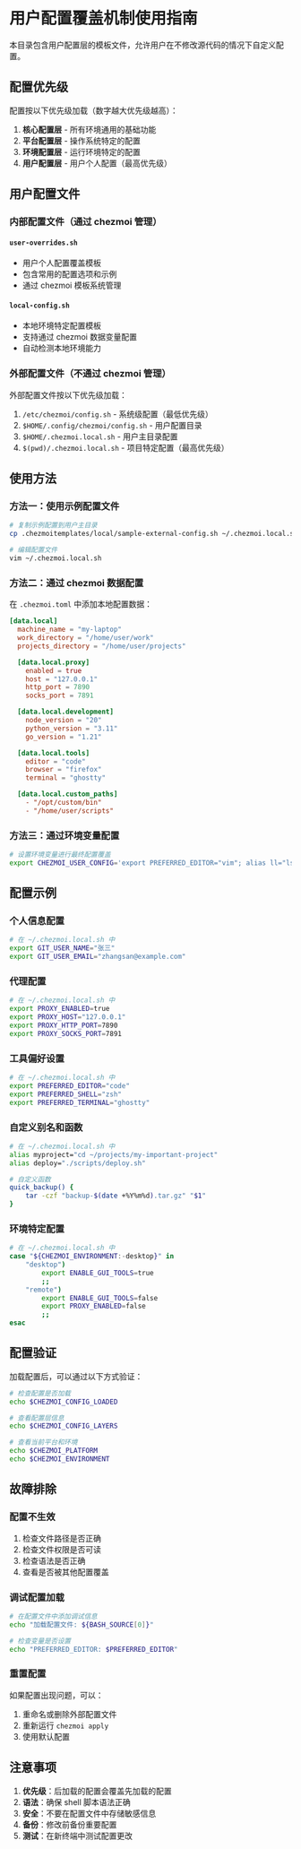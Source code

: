 # 用户配置覆盖机制使用指南

本目录包含用户配置层的模板文件，允许用户在不修改源代码的情况下自定义配置。

## 配置优先级

配置按以下优先级加载（数字越大优先级越高）：

1. **核心配置层** - 所有环境通用的基础功能
2. **平台配置层** - 操作系统特定的配置
3. **环境配置层** - 运行环境特定的配置
4. **用户配置层** - 用户个人配置（最高优先级）

## 用户配置文件

### 内部配置文件（通过 chezmoi 管理）

#### `user-overrides.sh`
- 用户个人配置覆盖模板
- 包含常用的配置选项和示例
- 通过 chezmoi 模板系统管理

#### `local-config.sh`
- 本地环境特定配置模板
- 支持通过 chezmoi 数据变量配置
- 自动检测本地环境能力

### 外部配置文件（不通过 chezmoi 管理）

外部配置文件按以下优先级加载：

1. `/etc/chezmoi/config.sh` - 系统级配置（最低优先级）
2. `$HOME/.config/chezmoi/config.sh` - 用户配置目录
3. `$HOME/.chezmoi.local.sh` - 用户主目录配置
4. `$(pwd)/.chezmoi.local.sh` - 项目特定配置（最高优先级）

## 使用方法

### 方法一：使用示例配置文件

```bash
# 复制示例配置到用户主目录
cp .chezmoitemplates/local/sample-external-config.sh ~/.chezmoi.local.sh

# 编辑配置文件
vim ~/.chezmoi.local.sh
```

### 方法二：通过 chezmoi 数据配置

在 `.chezmoi.toml` 中添加本地配置数据：

```toml
[data.local]
  machine_name = "my-laptop"
  work_directory = "/home/user/work"
  projects_directory = "/home/user/projects"

  [data.local.proxy]
    enabled = true
    host = "127.0.0.1"
    http_port = 7890
    socks_port = 7891

  [data.local.development]
    node_version = "20"
    python_version = "3.11"
    go_version = "1.21"

  [data.local.tools]
    editor = "code"
    browser = "firefox"
    terminal = "ghostty"

  [data.local.custom_paths]
    - "/opt/custom/bin"
    - "/home/user/scripts"
```

### 方法三：通过环境变量配置

```bash
# 设置环境变量进行最终配置覆盖
export CHEZMOI_USER_CONFIG='export PREFERRED_EDITOR="vim"; alias ll="ls -la"'
```

## 配置示例

### 个人信息配置

```bash
# 在 ~/.chezmoi.local.sh 中
export GIT_USER_NAME="张三"
export GIT_USER_EMAIL="zhangsan@example.com"
```

### 代理配置

```bash
# 在 ~/.chezmoi.local.sh 中
export PROXY_ENABLED=true
export PROXY_HOST="127.0.0.1"
export PROXY_HTTP_PORT=7890
export PROXY_SOCKS_PORT=7891
```

### 工具偏好设置

```bash
# 在 ~/.chezmoi.local.sh 中
export PREFERRED_EDITOR="code"
export PREFERRED_SHELL="zsh"
export PREFERRED_TERMINAL="ghostty"
```

### 自定义别名和函数

```bash
# 在 ~/.chezmoi.local.sh 中
alias myproject="cd ~/projects/my-important-project"
alias deploy="./scripts/deploy.sh"

# 自定义函数
quick_backup() {
    tar -czf "backup-$(date +%Y%m%d).tar.gz" "$1"
}
```

### 环境特定配置

```bash
# 在 ~/.chezmoi.local.sh 中
case "${CHEZMOI_ENVIRONMENT:-desktop}" in
    "desktop")
        export ENABLE_GUI_TOOLS=true
        ;;
    "remote")
        export ENABLE_GUI_TOOLS=false
        export PROXY_ENABLED=false
        ;;
esac
```

## 配置验证

加载配置后，可以通过以下方式验证：

```bash
# 检查配置是否加载
echo $CHEZMOI_CONFIG_LOADED

# 查看配置层信息
echo $CHEZMOI_CONFIG_LAYERS

# 查看当前平台和环境
echo $CHEZMOI_PLATFORM
echo $CHEZMOI_ENVIRONMENT
```

## 故障排除

### 配置不生效

1. 检查文件路径是否正确
2. 检查文件权限是否可读
3. 检查语法是否正确
4. 查看是否被其他配置覆盖

### 调试配置加载

```bash
# 在配置文件中添加调试信息
echo "加载配置文件: ${BASH_SOURCE[0]}"

# 检查变量是否设置
echo "PREFERRED_EDITOR: $PREFERRED_EDITOR"
```

### 重置配置

如果配置出现问题，可以：

1. 重命名或删除外部配置文件
2. 重新运行 `chezmoi apply`
3. 使用默认配置

## 注意事项

1. **优先级**：后加载的配置会覆盖先加载的配置
2. **语法**：确保 shell 脚本语法正确
3. **安全**：不要在配置文件中存储敏感信息
4. **备份**：修改前备份重要配置
5. **测试**：在新终端中测试配置更改